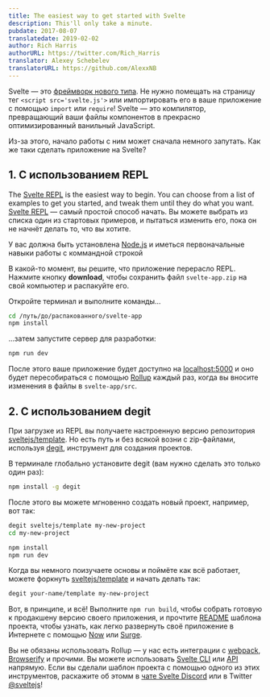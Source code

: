 ```yaml
---
title: The easiest way to get started with Svelte
description: This'll only take a minute.
pubdate: 2017-08-07
translatedate: 2019-02-02
author: Rich Harris
authorURL: https://twitter.com/Rich_Harris
translator: Alexey Schebelev
translatorURL: https://github.com/AlexxNB
---
```


Svelte — это [фреймворк нового типа](/blog/frameworks-without-the-framework). Не нужно помещать на страницу тег `<script src='svelte.js'>` или импортировать его в ваше приложение с помощью `import` или `require`! Svelte — это компилятор, превращающий ваши файлы компонентов в прекрасно оптимизированный ванильный JavaScript.

Из-за этого, начало работы с ним может сначала немного запутать. Как же таки сделать приложение на Svelte?


## 1. С использованием REPL

The [Svelte REPL](https://svelte.technology/repl) is the easiest way to begin. You can choose from a list of examples to get you started, and tweak them until they do what you want.
[Svelte REPL](https://svelte.technology/repl) — самый простой способ начать. Вы можете выбрать из списка один из стартовых примеров, и пытаться изменить его, пока он не начнёт делать то, что вы хотите.

<aside><p>У вас должна быть установлена <a href="https://nodejs.org/">Node.js</a>  и иметься первоначальные навыки работы с коммандной строкой</p></aside>

В какой-то момент, вы решите, что приложение перерасло REPL. Нажмите кнопку **download**, чтобы сохранить файл `svelte-app.zip` на свой компьютер и распакуйте его.

Откройте терминал и выполните команды...

```bash
cd /путь/до/распакованного/svelte-app
npm install
```

...затем запустите сервер для разработки:

```bash
npm run dev
```

После этого ваше приложение будет доступно на [localhost:5000](http://localhost:5000) и оно будет пересобираться с помощью [Rollup](https://rollupjs.org) каждый раз, когда вы вносите изменения в файлы в `svelte-app/src`.


## 2. С использованием degit

При загрузке из REPL вы получаете настроенную версию репозитория [sveltejs/template](https://github.com/sveltejs/template). Но есть путь и без всякой возни с zip-файлами, используя [degit](https://github.com/Rich-Harris/degit), инструмент для создания проектов.

В терминале глобально установите degit (вам нужно сделать это только один раз):

```bash
npm install -g degit
```

После этого вы можете мгновенно создать новый проект, например, вот так:

```bash
degit sveltejs/template my-new-project
cd my-new-project

npm install
npm run dev
```

Когда вы немного поизучаете основы и поймёте как всё работает, можете форкнуть [sveltejs/template](https://github.com/sveltejs/template) и начать делать так:

```bash
degit your-name/template my-new-project
```

Вот, в принципе, и всё! Выполните `npm run build`, чтобы собрать готовую к продакшену версию своего приложения, и прочтите [README](https://github.com/sveltejs/template/blob/master/README.md) шаблона проекта, чтобы узнать, как легко развернуть своё приложение в Интернете с помощью [Now](https://zeit.co/now) или [Surge](http://surge.sh/).

Вы не обязаны использовать Rollup — у нас есть интеграции с [webpack](https://github.com/sveltejs/svelte-loader), [Browserify](https://github.com/tehshrike/sveltify) и прочими. Вы можете использовать [Svelte CLI](https://github.com/sveltejs/svelte-cli) или [API](https://github.com/sveltejs/svelte#api) напрямую. Если вы сделали шаблон проекта с помощью одного из этих инструментов, раскажите об этомм в [чате Svelte Discord](https://discord.gg/yy75DKs) или в Twitter [@sveltejs](https://twitter.com/sveltejs)!